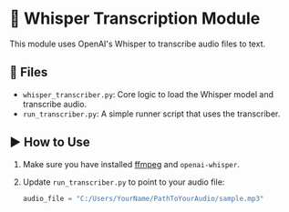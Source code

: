 # 📝 Whisper Transcription Module

This module uses OpenAI's Whisper to transcribe audio files to text.

## 📂 Files

- `whisper_transcriber.py`: Core logic to load the Whisper model and transcribe audio.
- `run_transcriber.py`: A simple runner script that uses the transcriber.

## ▶️ How to Use

1. Make sure you have installed [ffmpeg](https://ffmpeg.org/download.html) and `openai-whisper`.

2. Update `run_transcriber.py` to point to your audio file:

   ```python
   audio_file = "C:/Users/YourName/PathToYourAudio/sample.mp3"
